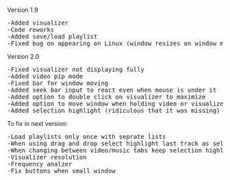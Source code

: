 Version 1.9
<pre>
-Added visualizer
-Code reworks
-Added save/load playlist
-Fixed bug on appearing on Linux (window resizes on window moving due compozitor)
</pre>
Version 2.0
<pre>
-Fixed visualizer not displaying fully
-Added video pip mode
-Fixed bar for window moving
-Added seek bar input to react even when mouse is under it
-Added option to double click on visualizer to maximize
-Added option to move window when holding video or visualizer
-Added selection highlight (ridiculous that it was missing)
</pre>
To fix in next version:
<pre>
-Load playlists only once with seprate lists
-When using drag and drop select highlight last track as selected
-When changing between video/music tabs keep selection highlight of current track
-Visualizer resolution
-Frequency analzer
-Fix buttons when small window
</pre>